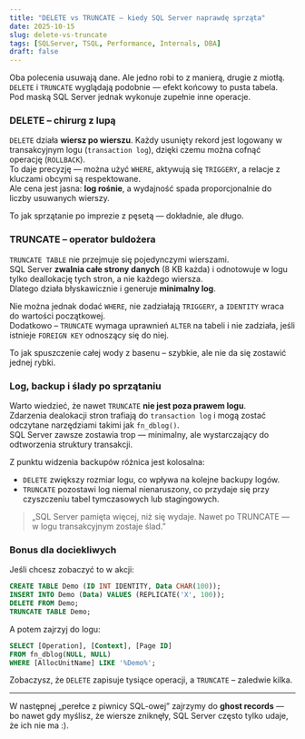 ```yaml
---
title: "DELETE vs TRUNCATE – kiedy SQL Server naprawdę sprząta"
date: 2025-10-15
slug: delete-vs-truncate
tags: [SQLServer, TSQL, Performance, Internals, DBA]
draft: false
---
```


Oba polecenia usuwają dane. Ale jedno robi to z manierą, drugie z miotłą.  
`DELETE` i `TRUNCATE` wyglądają podobnie — efekt końcowy to pusta tabela.  
Pod maską SQL Server jednak wykonuje zupełnie inne operacje.

### DELETE – chirurg z lupą

`DELETE` działa **wiersz po wierszu**. Każdy usunięty rekord jest logowany w transakcyjnym logu (`transaction log`), dzięki czemu można cofnąć operację (`ROLLBACK`).  
To daje precyzję — można użyć `WHERE`, aktywują się `TRIGGERY`, a relacje z kluczami obcymi są respektowane.  
Ale cena jest jasna: **log rośnie**, a wydajność spada proporcjonalnie do liczby usuwanych wierszy.

To jak sprzątanie po imprezie z pęsetą — dokładnie, ale długo.

### TRUNCATE – operator buldożera

`TRUNCATE TABLE` nie przejmuje się pojedynczymi wierszami.  
SQL Server **zwalnia całe strony danych** (8 KB każda) i odnotowuje w logu tylko deallokację tych stron, a nie każdego wiersza.  
Dlatego działa błyskawicznie i generuje **minimalny log**.

Nie można jednak dodać `WHERE`, nie zadziałają `TRIGGERY`, a `IDENTITY` wraca do wartości początkowej.  
Dodatkowo – `TRUNCATE` wymaga uprawnień `ALTER` na tabeli i nie zadziała, jeśli istnieje `FOREIGN KEY` odnoszący się do niej.

To jak spuszczenie całej wody z basenu – szybkie, ale nie da się zostawić jednej rybki.

### Log, backup i ślady po sprzątaniu

Warto wiedzieć, że nawet `TRUNCATE` **nie jest poza prawem logu**.  
Zdarzenia dealokacji stron trafiają do `transaction log` i mogą zostać odczytane narzędziami takimi jak `fn_dblog()`.  
SQL Server zawsze zostawia trop — minimalny, ale wystarczający do odtworzenia struktury transakcji.

Z punktu widzenia backupów różnica jest kolosalna:  
- `DELETE` zwiększy rozmiar logu, co wpływa na kolejne backupy logów.  
- `TRUNCATE` pozostawi log niemal nienaruszony, co przydaje się przy czyszczeniu tabel tymczasowych lub stagingowych.

> „SQL Server pamięta więcej, niż się wydaje. Nawet po TRUNCATE — w logu transakcyjnym zostaje ślad.”

### Bonus dla dociekliwych

Jeśli chcesz zobaczyć to w akcji:
```sql
CREATE TABLE Demo (ID INT IDENTITY, Data CHAR(100));
INSERT INTO Demo (Data) VALUES (REPLICATE('X', 100));
DELETE FROM Demo;
TRUNCATE TABLE Demo;
```

A potem zajrzyj do logu:
```sql
SELECT [Operation], [Context], [Page ID]
FROM fn_dblog(NULL, NULL)
WHERE [AllocUnitName] LIKE '%Demo%';
```

Zobaczysz, że `DELETE` zapisuje tysiące operacji, a `TRUNCATE` – zaledwie kilka.

---

W następnej „perełce z piwnicy SQL-owej” zajrzymy do **ghost records** — bo nawet gdy myślisz, że wiersze zniknęły, SQL Server często tylko udaje, że ich nie ma :).
